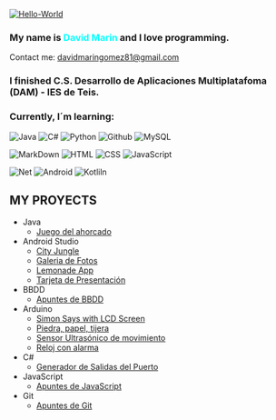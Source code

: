 <a href="https://imgbb.com/"><img src="https://i.ibb.co/RCLTdXW/Hello-World.png" alt="Hello-World" border="0"></a>

### My name is <font color="cyan">David Marin</font> and I love programming.

Contact me: <davidmaringomez81@gmail.com>
### I finished C.S. Desarrollo de Aplicaciones Multiplatafoma (DAM) - IES de Teis.
### Currently, I´m learning:

<!-- logos cogidos de: https://dev.to/envoy_/150-badges-for-github-pnk -->

![Java](https://img.shields.io/badge/Java-ED8B00?style=for-the-badge&logo=java&logoColor=white)
![C#](https://img.shields.io/badge/C%23-239120?style=for-the-badge&logo=c-sharp&logoColor=white)
![Python](https://img.shields.io/badge/Python-3776AB?style=for-the-badge&logo=python&logoColor=white)
![Github](https://img.shields.io/badge/GitHub-100000?style=for-the-badge&logo=github&logoColor=white)
![MySQL](https://img.shields.io/badge/MySQL-005C84?style=for-the-badge&logo=mysql&logoColor=white)

![MarkDown](https://img.shields.io/badge/Markdown-000000?style=for-the-badge&logo=markdown&logoColor=white)
![HTML](https://img.shields.io/badge/HTML5-E34F26?style=for-the-badge&logo=html5&logoColor=white)
![CSS](https://img.shields.io/badge/CSS3-1572B6?style=for-the-badge&logo=css3&logoColor=white)
![JavaScript](https://img.shields.io/badge/JavaScript-F7DF1E?style=for-the-badge&logo=javascript&logoColor=black)

![Net](https://img.shields.io/badge/.NET-5C2D91?style=for-the-badge&logo=.net&logoColor=white)
![Android](https://img.shields.io/badge/Android-3DDC84?style=for-the-badge&logo=android&logoColor=white)
![Kotliln](https://img.shields.io/badge/Kotlin-0095D5?&style=for-the-badge&logo=kotlin&logoColor=white)

## MY PROYECTS
- Java
    - [Juego del ahorcado](https://github.com/DavidMarin81/JuegoDelAhorcado)
- Android Studio
    - [City Jungle](https://github.com/DavidMarin81/actividad7_leerCadenas)
    - [Galeria de Fotos](https://github.com/DavidMarin81/GaleriaDeFotos)
    - [Lemonade App](https://github.com/DavidMarin81/Lemonade-App)
    - [Tarjeta de Presentación](https://github.com/DavidMarin81/TarjetaDePresentacion)
- BBDD
    - [Apuntes de BBDD](https://github.com/DavidMarin81/Apuntes-BBDD.git)
- Arduino
    - [Simon Says with LCD Screen](https://github.com/DavidMarin81/Simon_Pantalla_LED)
    - [Piedra, papel, tijera](https://github.com/DavidMarin81/Piedra_Papel_Tijera)
    - [Sensor Ultrasónico de movimiento](https://github.com/DavidMarin81/Sensor_Ultras-nico)
    - [Reloj con alarma](https://github.com/DavidMarin81/Reloj_Con_Alarma)
- C#
    - [Generador de Salidas del Puerto](https://github.com/DavidMarin81/actividad7_leerCadenas)
- JavaScript
    - [Apuntes de JavaScript](https://github.com/DavidMarin81/Curso-JavaScript)
- Git
  - [Apuntes de Git](https://github.com/DavidMarin81/Apuntes-Git/tree/main)
